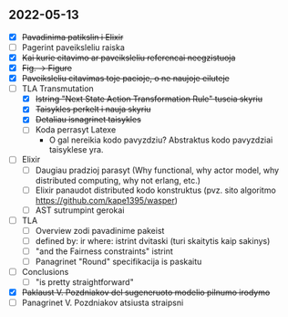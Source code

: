 ## 2022-05-13
- [X] ~~Pavadinima patikslin i Elixir~~
- [ ] Pagerint paveiksleliu raiska
- [X] ~~Kai kurie citavimo ar paveiksleliu referencai neegzistuoja~~
- [X] ~~Fig. -> Figure~~
- [X] ~~Paveiksleliu citavimas toje pacioje, o ne naujoje eiluteje~~
- [ ] TLA Transmutation
  - [X] ~~Istring "Next State Action Transformation Rule" tuscia skyriu~~
  - [X] ~~Taisykles perkelt i nauja skyriu~~
  - [X] ~~Detaliau isnagrinet taisykles~~
  - [ ] Koda perrasyt Latexe
    - O gal nereikia kodo pavyzdziu? Abstraktus kodo pavyzdziai taisyklese yra.  
- [ ] Elixir
  - [ ] Daugiau pradzioj parasyt (Why functional, why actor model, why distributed computing, why not erlang, etc.)
  - [ ] Elixir panaudot distributed kodo konstruktus (pvz. sito algoritmo https://github.com/kape1395/wasper)
  - [ ] AST sutrumpint gerokai
- [ ] TLA
  - [ ] Overview zodi pavadinime pakeist
  - [ ] defined by: ir where: istrint dvitaski (turi skaitytis kaip sakinys)
  - [ ] "and the Fairness constraints" istrint
  - [ ] Panagrinet "Round" specifikacija is paskaitu
- [ ] Conclusions
  - [ ] "is pretty straightforward"
- [X] ~~Paklaust V. Pozdniakov del sugeneruoto modelio pilnumo irodymo~~
- [ ] Panagrinet V. Pozdniakov atsiusta straipsni
